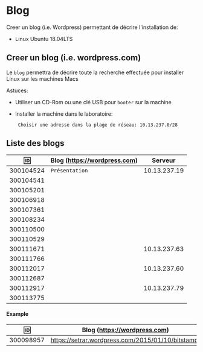 
# Blog


Creer un blog (i.e. Wordpress) permettant de décrire l'installation de:

* Linux Ubuntu 18.04LTS

## Creer un blog (i.e. wordpress.com)

Le `blog` permettra de décrire toute la recherche effectuée pour installer Linux sur les machines Macs

Astuces: 

* Utiliser un CD-Rom ou une clé USB pour `booter` sur la machine

* Installer la machine dans le laboratoire:

       Choisir une adresse dans la plage de réseau: 10.13.237.0/28
       
## Liste des blogs

| :id:      |   Blog (https://wordpress.com)                           | Serveur      |
|-----------|----------------------------------------------------------|--------------|
| 300104524 |  `Présentation`                                          | 10.13.237.19 |
| 300104541 |                                                          |              |
| 300105201 |                                                          |              |
| 300106918 |                                                          |              |
| 300107361 |                                                          |              |
| 300108234 |                                                          |              |
| 300110500 |                                                          |              |
| 300110529 |                                                          |              |
| 300111671 |                                                          | 10.13.237.63 |
| 300111766 |                                                          |              |
| 300112017 |                                                          | 10.13.237.60 |
| 300112687 |                                                          |              |
| 300112917 |                                                          | 10.13.237.79 |
| 300113775 |                                                          |              |

#### Example

| :id:      |   Blog (https://wordpress.com)                          |
|-----------|---------------------------------------------------------|
| 300098957 | https://setrar.wordpress.com/2015/01/10/bitstamp/       | 


